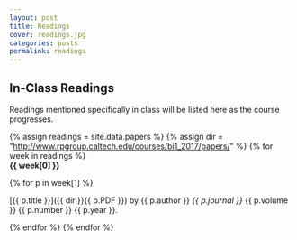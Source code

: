 ```yaml
---
layout: post
title: Readings
cover: readings.jpg
categories: posts
permalink: readings
---
```


## In-Class Readings

Readings mentioned specifically in class will be listed here as the course progresses.


{% assign readings = site.data.papers %}
{% assign dir = "http://www.rpgroup.caltech.edu/courses/bi1_2017/papers/" %}
{% for week in readings %}
<span style="display: block; font-weight: 500"> <b>{{ week[0] }}</b></span>

{% for p in week[1] %}

[{{ p.title }}]({{ dir }}{{ p.PDF }}) by {{ p.author }} *{{ p.journal }}* {{ p.volume }} {{ p.number }} {{ p.year }}.

{% endfor %}
{% endfor %}
